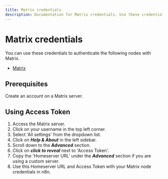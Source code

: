 ```yaml
---
title: Matrix credentials
description: Documentation for Matrix credentials. Use these credentials to authenticate Matrix in n8n, a workflow automation platform.
---
```


# Matrix credentials

You can use these credentials to authenticate the following nodes with Matrix.

- [Matrix](/integrations/builtin/app-nodes/n8n-nodes-base.matrix/)

## Prerequisites

Create an account on a Matrix server.

## Using Access Token

1. Access the Matrix server.
2. Click on your username in the top left corner.
3. Select 'All settings' from the dropdown list.
4. Click on ***Help & About*** in the left sidebar.
5. Scroll down to the ***Advanced*** section.
6. Click on ***click to reveal*** next to 'Access Token'.
7. Copy the 'Homeserver URL' under the ***Advanced*** section if you are using a custom server.
8. Use this Homeserver URL and Access Token with your Matrix node credentials in n8n.

